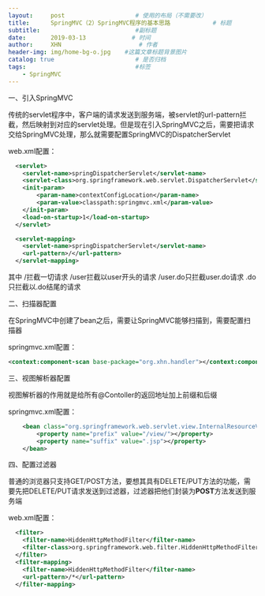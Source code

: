 ```yaml
---
layout:     post                    # 使用的布局（不需要改）
title:      SpringMVC（2）SpringMVC程序的基本思路            # 标题 
subtitle:         					#副标题   
date:       2019-03-13             # 时间
author:     XHN                      # 作者
header-img: img/home-bg-o.jpg    #这篇文章标题背景图片
catalog: true                       # 是否归档
tags:                               #标签
    - SpringMVC
---
```


一、引入SpringMVC

传统的servlet程序中，客户端的请求发送到服务端，被servlet的url-pattern拦截，然后映射到对应的servlet处理。但是现在引入SpringMVC之后，需要把请求交给SpringMVC处理，那么就需要配置SpringMVC的DispatcherServlet

web.xml配置：

```xml
  <servlet>
    <servlet-name>springDispatcherServlet</servlet-name>
    <servlet-class>org.springframework.web.servlet.DispatcherServlet</servlet-class>
	<init-param>
		<param-name>contextConfigLocation</param-name>
		<param-value>classpath:springmvc.xml</param-value>
	</init-param>
	<load-on-startup>1</load-on-startup>
  </servlet>

  <servlet-mapping>
    <servlet-name>springDispatcherServlet</servlet-name>
    <url-pattern>/</url-pattern>
  </servlet-mapping>
```
其中
<url-pattern>/</url-pattern>拦截一切请求
<url-pattern>/user</url-pattern>拦截以user开头的请求
<url-pattern>/user.do</url-pattern>只拦截user.do请求
<url-pattern>.do</url-pattern>只拦截以.do结尾的请求



二、扫描器配置

在SpringMVC中创建了bean之后，需要让SpringMVC能够扫描到，需要配置扫描器

springmvc.xml配置：

```xml
<context:component-scan base-package="org.xhn.handler"></context:component-scan>
```

三、视图解析器配置

视图解析器的作用就是给所有@Contoller的返回地址加上前缀和后缀

springmvc.xml配置：

```xml
	<bean class="org.springframework.web.servlet.view.InternalResourceViewResolver">
		<property name="prefix" value="/view/"></property>
		<property name="suffix" value=".jsp"></property>
	</bean>
```


四、配置过滤器

普通的浏览器只支持GET/POST方法，要想其具有DELETE/PUT方法的功能，需要先把DELETE/PUT请求发送到过滤器，过滤器把他们封装为**POST**方法发送到服务端

web.xml配置：

```xml
  <filter>
  	<filter-name>HiddenHttpMethodFilter</filter-name>
  	<filter-class>org.springframework.web.filter.HiddenHttpMethodFilter</filter-class>
  </filter>
  <filter-mapping>
  	<filter-name>HiddenHttpMethodFilter</filter-name>
  	<url-pattern>/*</url-pattern>
  </filter-mapping>
```